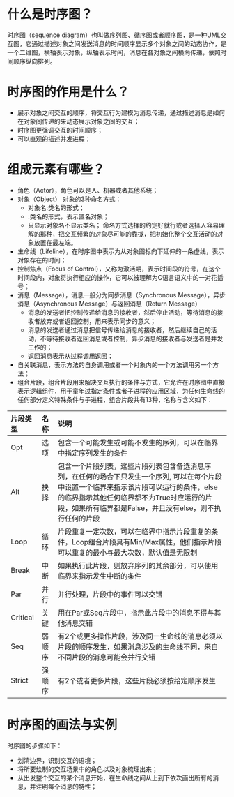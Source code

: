# 什么是时序图？
时序图（sequence diagram）也叫做序列图、循序图或者顺序图，是一种UML交互图，它通过描述对象之间发送消息的时间顺序显示多个对象之间的动态协作，是一个二维图，横轴表示对象，纵轴表示时间，消息在各对象之间横向传递，依照时间顺序纵向排列。
# 时序图的作用是什么？
- 展示对象之间交互的顺序，将交互行为建模为消息传递，通过描述消息是如何在对象间传递的来动态展示对象之间的交互；
- 时序图更强调交互的时间顺序；
- 可以直观的描述并发进程；
# 组成元素有哪些？
- 角色（Actor），角色可以是人、机器或者其他系统；
- 对象（Object）
对象的3种命名方式：
    - 对象名:类名的形式；
    - :类名的形式，表示匿名对象；
    - 只显示对象名不显示类名；
命名方式选择的约定好就行或者选择人容易理解的那种，把交互频繁的对象尽可能的靠拢，把初始化整个交互活动的对象放置在最左端。
- 生命线（Lifeline），在时序图中表示为从对象图标向下延伸的一条虚线，表示对象存在的时间；
- 控制焦点（Focus of Control），又称为激活期，表示时间段的符号，在这个时间段内，对象将执行相应的操作，它可以被理解为C语言语义中的一对花括号；
- 消息（Message），消息一般分为同步消息（Synchronous Message），异步消息（Asynchronous Message）与返回消息（Return Message）
    - 消息的发送者把控制传递给消息的接收者，然后停止活动，等待消息的接收者放弃或者返回控制，用来表示同步的意义；
    - 消息的发送者通过消息把信号传递给消息的接收者，然后继续自己的活动，不等待接收者返回消息或者控制，异步消息的接收者与发送者是并发工作的；
    - 返回消息表示从过程调用返回；
- 自关联消息，表示方法的自身调用或者一个对象内的一个方法调用另一个方法；
- 组合片段，组合片段用来解决交互执行的条件与方式，它允许在时序图中直接表示逻辑组件，用于童年过指定条件或者子进程的应用区域，为任何生命线的任何部分定义特殊条件与子进程，组合片段共有13种，名称与含义如下：

|片段类型|名称|说明|
|:-|:-|:-|
|Opt|选项|包含一个可能发生或可能不发生的序列，可以在临界中指定序列发生的条件|
|Alt|抉择|包含一个片段列表，这些片段列表包含备选消息序列，在任何的场合下只发生一个序列, 可以在每个片段中设置一个临界来指示该片段可以运行的条件，else的临界指示其他任何临界都不为True时应运行的片段，如果所有临界都是False，并且没有else，则不执行任何的片段|
|Loop|循环|片段重复一定次数，可以在临界中指示片段重复的条件，Loop组合片段具有Min/Max属性，他们指示片段可以重复的最小与最大次数，默认值是无限制|
|Break|中断|如果执行此片段，则放弃序列的其余部分，可以使用临界来指示发生中断的条件|
|Par|并行|并行处理，片段中的事件可以交错|
|Critical|关键|用在Par或Seq片段中，指示此片段中的消息不得与其他消息交错|
|Seq|弱顺序|有2个或更多操作片段，涉及同一生命线的消息必须以片段的顺序发生，如果消息涉及的生命线不同，来自不同片段的消息可能会并行交错|
|Strict|强顺序|有2个或者更多片段，这些片段必须按给定顺序发生|
# 时序图的画法与实例
时序图的步骤如下：
- 划清边界，识别交互的语境；
- 将所要绘制的交互场景中的角色以及对象梳理出来；
- 从出发整个交互的某个消息开始，在生命线之间从上到下依次画出所有的消息，并注明每个消息的特性；


